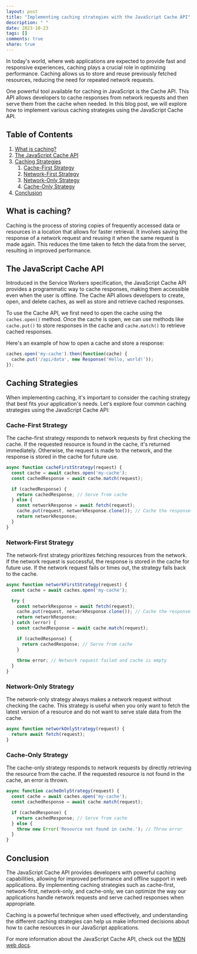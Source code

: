 ```yaml
---
layout: post
title: "Implementing caching strategies with the JavaScript Cache API"
description: " "
date: 2023-10-23
tags: []
comments: true
share: true
---
```


In today's world, where web applications are expected to provide fast and responsive experiences, caching plays a crucial role in optimizing performance. Caching allows us to store and reuse previously fetched resources, reducing the need for repeated network requests.

One powerful tool available for caching in JavaScript is the Cache API. This API allows developers to cache responses from network requests and then serve them from the cache when needed. In this blog post, we will explore how to implement various caching strategies using the JavaScript Cache API.

## Table of Contents
1. [What is caching?](#what-is-caching)
2. [The JavaScript Cache API](#the-javascript-cache-api)
3. [Caching Strategies](#caching-strategies)
    1. [Cache-First Strategy](#cache-first-strategy)
    2. [Network-First Strategy](#network-first-strategy)
    3. [Network-Only Strategy](#network-only-strategy)
    4. [Cache-Only Strategy](#cache-only-strategy)
4. [Conclusion](#conclusion)

## What is caching? 

Caching is the process of storing copies of frequently accessed data or resources in a location that allows for faster retrieval. It involves saving the response of a network request and reusing it when the same request is made again. This reduces the time taken to fetch the data from the server, resulting in improved performance.

## The JavaScript Cache API

Introduced in the Service Workers specification, the JavaScript Cache API provides a programmatic way to cache responses, making them accessible even when the user is offline. The Cache API allows developers to create, open, and delete caches, as well as store and retrieve cached responses.

To use the Cache API, we first need to open the cache using the `caches.open()` method. Once the cache is open, we can use methods like `cache.put()` to store responses in the cache and `cache.match()` to retrieve cached responses.

Here's an example of how to open a cache and store a response:

```javascript
caches.open('my-cache').then(function(cache) {
  cache.put('/api/data', new Response('Hello, world!'));
});
```

## Caching Strategies

When implementing caching, it's important to consider the caching strategy that best fits your application's needs. Let's explore four common caching strategies using the JavaScript Cache API:

### Cache-First Strategy

The cache-first strategy responds to network requests by first checking the cache. If the requested resource is found in the cache, it's returned immediately. Otherwise, the request is made to the network, and the response is stored in the cache for future use.

```javascript
async function cacheFirstStrategy(request) {
  const cache = await caches.open('my-cache');
  const cachedResponse = await cache.match(request);

  if (cachedResponse) {
    return cachedResponse; // Serve from cache
  } else {
    const networkResponse = await fetch(request);
    cache.put(request, networkResponse.clone()); // Cache the response
    return networkResponse;
  }
}
```

### Network-First Strategy

The network-first strategy prioritizes fetching resources from the network. If the network request is successful, the response is stored in the cache for future use. If the network request fails or times out, the strategy falls back to the cache.

```javascript
async function networkFirstStrategy(request) {
  const cache = await caches.open('my-cache');

  try {
    const networkResponse = await fetch(request);
    cache.put(request, networkResponse.clone()); // Cache the response
    return networkResponse;
  } catch (error) {
    const cachedResponse = await cache.match(request);

    if (cachedResponse) {
      return cachedResponse; // Serve from cache
    }
    
    throw error; // Network request failed and cache is empty
  }
}
```

### Network-Only Strategy

The network-only strategy always makes a network request without checking the cache. This strategy is useful when you only want to fetch the latest version of a resource and do not want to serve stale data from the cache.

```javascript
async function networkOnlyStrategy(request) {
  return await fetch(request);
}
```

### Cache-Only Strategy

The cache-only strategy responds to network requests by directly retrieving the resource from the cache. If the requested resource is not found in the cache, an error is thrown.

```javascript
async function cacheOnlyStrategy(request) {
  const cache = await caches.open('my-cache');
  const cachedResponse = await cache.match(request);

  if (cachedResponse) {
    return cachedResponse; // Serve from cache
  } else {
    throw new Error('Resource not found in cache.'); // Throw error
  }
}
```

## Conclusion

The JavaScript Cache API provides developers with powerful caching capabilities, allowing for improved performance and offline support in web applications. By implementing caching strategies such as cache-first, network-first, network-only, and cache-only, we can optimize the way our applications handle network requests and serve cached responses when appropriate.

Caching is a powerful technique when used effectively, and understanding the different caching strategies can help us make informed decisions about how to cache resources in our JavaScript applications.

For more information about the JavaScript Cache API, check out the [MDN web docs](https://developer.mozilla.org/en-US/docs/Web/API/Cache).